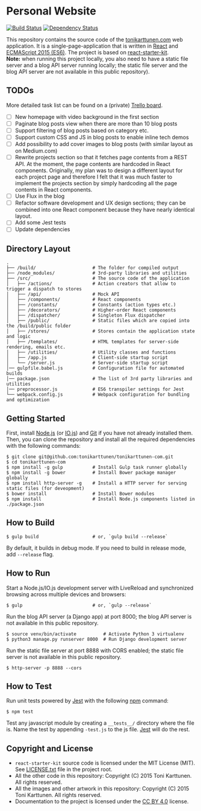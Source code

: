 # Personal Website

[![Build Status](https://travis-ci.org/tonikarttunen/tonikarttunen-com.svg)](https://travis-ci.org/tonikarttunen/tonikarttunen-com)
[![Dependency Status](https://david-dm.org/tonikarttunen/tonikarttunen-com.svg)](https://david-dm.org/tonikarttunen/tonikarttunen-com)

This repository contains the source code of the [tonikarttunen.com](http://www.tonikarttunen.com) web application.
It is a single-page-application that is written in [React](https://facebook.github.io/react/) and [ECMAScript 2015 (ES6)](https://babeljs.io/docs/learn-es2015/). The project is based on [react-starter-kit](https://github.com/kriasoft/react-starter-kit/).  
**Note:** when running this project locally, you also need to have a static file server and a blog API server running locally; the static file server and the blog API server are not available in this public repository).

## TODOs

More detailed task list can be found on a (private)
[Trello board](https://trello.com/b/dKdilHaW/tonikarttunen-com-current-sprint).

- [ ] New homepage with video background in the first section
- [ ] Paginate blog posts view when there are more than 10 blog posts
- [ ] Support filtering of blog posts based on category etc.
- [ ] Support custom CSS and JS in blog posts to enable inline tech demos
- [ ] Add possibility to add cover images to blog posts (with similar layout as on Medium.com)
- [ ] Rewrite projects section so that it fetches page contents from a REST API.
      At the moment, the page contents are hardcoded in React components. Originally,
      my plan was to design a different layout for each project page and therefore I felt that
     it was much faster to implement the projects section by simply hardcoding all the page contents
     in React components.
- [ ] Use Flux in the blog
- [ ] Refactor software development and UX design sections;
      they can be combined into one React component because they have nearly identical layout.
- [ ] Add some Jest tests
- [ ] Update dependencies

## Directory Layout

```
.
├── /build/                     # The folder for compiled output
├── /node_modules/              # 3rd-party libraries and utilities
├── /src/                       # The source code of the application
│   ├── /actions/               # Action creators that allow to trigger a dispatch to stores
│   ├── /api/                   # Mock API
│   ├── /components/            # React components
│   ├── /constants/             # Constants (action types etc.)
│   ├── /decorators/            # Higher-order React components
│   ├── /dispatcher/            # Singleton Flux dispatcher
│   ├── /public/                # Static files which are copied into the /build/public folder
│   ├── /stores/                # Stores contain the application state and logic
│   ├── /templates/             # HTML templates for server-side rendering, emails etc.
│   ├── /utilities/             # Utility classes and functions
│   ├── /app.js                 # Client-side startup script
│   └── /server.js              # Server-side startup script
│── gulpfile.babel.js           # Configuration file for automated builds
│── package.json                # The list of 3rd party libraries and utilities
│── preprocessor.js             # ES6 transpiler settings for Jest
└── webpack.config.js           # Webpack configuration for bundling and optimization
```

## Getting Started

First, install [Node.js](https://nodejs.org) (or [IO.js](https://iojs.org/)) and [Git](https://git-scm.com/downloads) if you have not already installed them.
Then, you can clone the repository and install all the required dependencies with the following commands:

```shell
$ git clone git@github.com:tonikarttunen/tonikarttunen-com.git
$ cd tonikarttunen-com
$ npm install -g gulp           # Install Gulp task runner globally
$ npm install -g bower          # Install Bower package manager globally
$ npm install http-server -g    # Install a HTTP server for serving static files (for deveopment)
$ bower install                 # Install Bower modules
$ npm install                   # Install Node.js components listed in ./package.json
```

## How to Build

```shell
$ gulp build                    # or, `gulp build --release`
```

By default, it builds in debug mode. If you need to build in release mode, add
`--release` flag.

## How to Run

Start a Node.js/IO.js development server with LiveReload and synchronized browsing across multiple devices and browsers:  
```shell
$ gulp                          # or, `gulp --release`
```

Run the blog API server (a Django app) at port 8000;
the blog API server is not available in this public repository.  
```shell
$ source venv/bin/activate          # Activate Python 3 virtualenv
$ python3 manage.py runserver 8000  # Run Django development server
```

Run the static file server at port 8888 with CORS enabled;
the static file server is not available in this public repository.  
```shell
$ http-server -p 8888 --cors
```

## How to Test

Run unit tests powered by [Jest](https://facebook.github.io/jest/) with the following
[npm](https://www.npmjs.org/doc/misc/npm-scripts.html) command:

```shell
$ npm test
```

Test any javascript module by creating a `__tests__/` directory where
the file is. Name the test by appending `-test.js` to the js file.
[Jest](https://facebook.github.io/jest/) will do the rest.

## Copyright and License

* `react-starter-kit` source code is licensed under the MIT License (MIT). See [LICENSE.txt](./LICENSE.txt)
file in the project root.
* All the other code in this repository: Copyright (C) 2015 Toni Karttunen. All rights reserved.
* All the images and other artwork in this repository: Copyright (C) 2015 Toni Karttunen. All rights reserved.
* Documentation to the project is licensed under the
[CC BY 4.0](http://creativecommons.org/licenses/by/4.0/) license.
